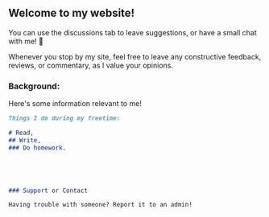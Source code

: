 ## Welcome to my website!

You can use the discussions tab to leave suggestions, or have a small chat with me! 🙂

Whenever you stop by my site, feel free to leave any constructive feedback, reviews, or commentary, as I value your opinions.

### Background:

Here's some information relevant to me!

```markdown
Things I do during my freetime:

# Read,
## Write,
### Do homework.





### Support or Contact

Having trouble with someone? Report it to an admin!
